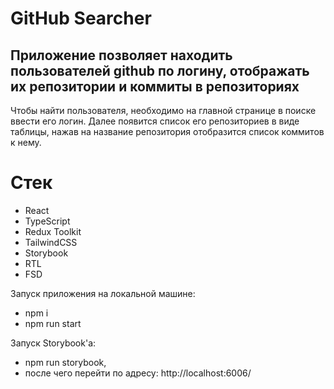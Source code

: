 # GitHub Searcher

## Приложение позволяет находить пользователей github по логину, отображать их репозитории и коммиты в репозиториях

Чтобы найти пользователя, необходимо на главной странице в поиске ввести его логин. Далее появится список его репозиториев в виде таблицы, нажав на название репозитория отобразится список коммитов к нему.

# Стек 
- React
- TypeScript 
- Redux Toolkit
- TailwindCSS
- Storybook
- RTL
- FSD

Запуск приложения на локальной машине:

-   npm i
-   npm run start

Запуск Storybook'а:

-   npm run storybook,
-   после чего перейти по адресу: http://localhost:6006/
